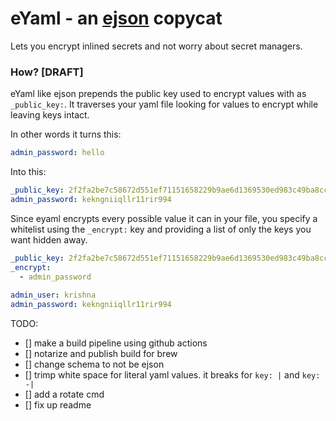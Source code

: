 # eYaml - an [ejson](https://github.com/shopify/ejson) copycat

Lets you encrypt inlined secrets and not worry about secret managers.

### How? [DRAFT]

eYaml like ejson prepends the public key used to encrypt values with as `_public_key:`. It traverses your yaml file looking for values to encrypt while leaving keys intact.

In other words it turns this:
```yaml
admin_password: hello
```
Into this:
```yaml
_public_key: 2f2fa2be7c58672d551ef71151658229b9ae6d1369530ed983c49ba8cc937473
admin_password: kekngniiqllr11rir994
```

Since eyaml encrypts every possible value it can in your file, you specify a whitelist using the `_encrypt:` key and providing a list of only the keys you want hidden away.


```yaml
_public_key: 2f2fa2be7c58672d551ef71151658229b9ae6d1369530ed983c49ba8cc937473
_encrypt:
  - admin_password
  
admin_user: krishna
admin_password: kekngniiqllr11rir994
```

TODO:

- [] make a build pipeline using github actions
- [] notarize and publish build for brew
- [] change schema to not be ejson
- [] trimp white space for literal yaml values. it breaks for `key: |` and `key: -|`
- [] add a rotate cmd
- [] fix up readme
